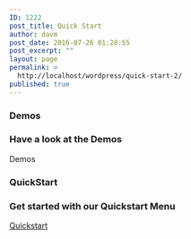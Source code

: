```yaml
---
ID: 1222
post_title: Quick Start
author: davm
post_date: 2016-07-26 01:28:55
post_excerpt: ""
layout: page
permalink: >
  http://localhost/wordpress/quick-start-2/
published: true
---
```

<h3 class="widget-title">Demos</h3> <h3 class="title">Have a look at the Demos</h3> <a class="roll-button border">Demos</a> <h3 class="widget-title">QuickStart</h3> <h3 class="title">Get started with our Quickstart Menu</h3> <a class="roll-button border" href="/data-type/">Quickstart</a>